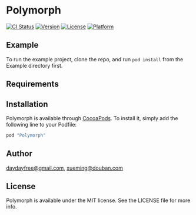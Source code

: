 # Polymorph

[![CI Status](http://img.shields.io/travis/daydayfree@gmail.com/Polymorph.svg?style=flat)](https://travis-ci.org/daydayfree@gmail.com/Polymorph)
[![Version](https://img.shields.io/cocoapods/v/Polymorph.svg?style=flat)](http://cocoapods.org/pods/Polymorph)
[![License](https://img.shields.io/cocoapods/l/Polymorph.svg?style=flat)](http://cocoapods.org/pods/Polymorph)
[![Platform](https://img.shields.io/cocoapods/p/Polymorph.svg?style=flat)](http://cocoapods.org/pods/Polymorph)

## Example

To run the example project, clone the repo, and run `pod install` from the Example directory first.

## Requirements

## Installation

Polymorph is available through [CocoaPods](http://cocoapods.org). To install
it, simply add the following line to your Podfile:

```ruby
pod "Polymorph"
```

## Author

daydayfree@gmail.com, xueming@douban.com

## License

Polymorph is available under the MIT license. See the LICENSE file for more info.
